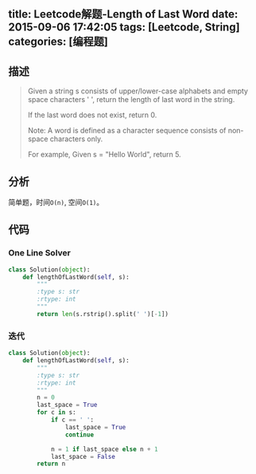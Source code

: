 title: Leetcode解题-Length of Last Word
date: 2015-09-06 17:42:05
tags: [Leetcode, String]
categories: [编程题]
---

## 描述
> Given a string s consists of upper/lower-case alphabets and empty space characters ' ', return the length of last word in the string.
>
> If the last word does not exist, return 0.
>
> Note: A word is defined as a character sequence consists of non-space characters only.
>
> For example, 
> Given s = "Hello World",
> return 5.

## 分析
简单题，时间`O(n)`, 空间`O(1)`。

## 代码
### One Line Solver
```python
class Solution(object):
    def lengthOfLastWord(self, s):
        """
        :type s: str
        :rtype: int
        """
        return len(s.rstrip().split(' ')[-1])
```

### 迭代
```python
class Solution(object):
    def lengthOfLastWord(self, s):
        """
        :type s: str
        :rtype: int
        """
        n = 0
        last_space = True
        for c in s:
            if c == ' ':
                last_space = True
                continue

            n = 1 if last_space else n + 1
            last_space = False
        return n
```
